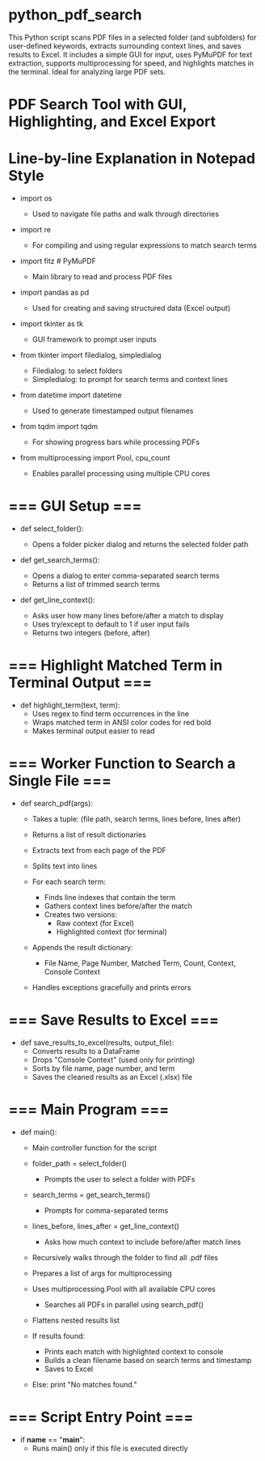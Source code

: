 # python_pdf_search
This Python script scans PDF files in a selected folder (and subfolders) for user-defined keywords, extracts surrounding context lines, and saves results to Excel. It includes a simple GUI for input, uses PyMuPDF for text extraction, supports multiprocessing for speed, and highlights matches in the terminal. Ideal for analyzing large PDF sets.

# PDF Search Tool with GUI, Highlighting, and Excel Export
# Line-by-line Explanation in Notepad Style

* import os
  - Used to navigate file paths and walk through directories

* import re
  - For compiling and using regular expressions to match search terms

* import fitz  # PyMuPDF
  - Main library to read and process PDF files

* import pandas as pd
  - Used for creating and saving structured data (Excel output)

* import tkinter as tk
  - GUI framework to prompt user inputs

* from tkinter import filedialog, simpledialog
  - Filedialog: to select folders
  - Simpledialog: to prompt for search terms and context lines

* from datetime import datetime
  - Used to generate timestamped output filenames

* from tqdm import tqdm
  - For showing progress bars while processing PDFs

* from multiprocessing import Pool, cpu_count
  - Enables parallel processing using multiple CPU cores

# === GUI Setup ===

* def select_folder():
  - Opens a folder picker dialog and returns the selected folder path

* def get_search_terms():
  - Opens a dialog to enter comma-separated search terms
  - Returns a list of trimmed search terms

* def get_line_context():
  - Asks user how many lines before/after a match to display
  - Uses try/except to default to 1 if user input fails
  - Returns two integers (before, after)

# === Highlight Matched Term in Terminal Output ===

* def highlight_term(text, term):
  - Uses regex to find term occurrences in the line
  - Wraps matched term in ANSI color codes for red bold
  - Makes terminal output easier to read

# === Worker Function to Search a Single File ===

* def search_pdf(args):
  - Takes a tuple: (file path, search terms, lines before, lines after)
  - Returns a list of result dictionaries

  - Extracts text from each page of the PDF
  - Splits text into lines
  - For each search term:
    - Finds line indexes that contain the term
    - Gathers context lines before/after the match
    - Creates two versions:
      - Raw context (for Excel)
      - Highlighted context (for terminal)

  - Appends the result dictionary:
    - File Name, Page Number, Matched Term, Count, Context, Console Context

  - Handles exceptions gracefully and prints errors

# === Save Results to Excel ===

* def save_results_to_excel(results, output_file):
  - Converts results to a DataFrame
  - Drops "Console Context" (used only for printing)
  - Sorts by file name, page number, and term
  - Saves the cleaned results as an Excel (.xlsx) file

# === Main Program ===

* def main():
  - Main controller function for the script

  - folder_path = select_folder()
    - Prompts the user to select a folder with PDFs

  - search_terms = get_search_terms()
    - Prompts for comma-separated terms

  - lines_before, lines_after = get_line_context()
    - Asks how much context to include before/after match lines

  - Recursively walks through the folder to find all .pdf files

  - Prepares a list of args for multiprocessing

  - Uses multiprocessing.Pool with all available CPU cores
    - Searches all PDFs in parallel using search_pdf()

  - Flattens nested results list

  - If results found:
    - Prints each match with highlighted context to console
    - Builds a clean filename based on search terms and timestamp
    - Saves to Excel

  - Else: print "No matches found."

# === Script Entry Point ===

* if __name__ == "__main__":
  - Runs main() only if this file is executed directly

